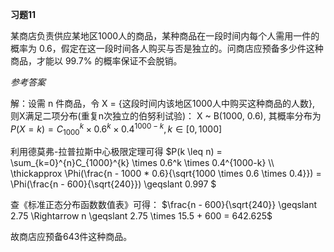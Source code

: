 **习题11**         

某商店负责供应某地区1000人的商品，某种商品在一段时间内每个人需用一件的概率为 0.6，假定在这一段时间各人购买与否是独立的。问商店应预备多少件这种商品，才能以 99.7% 的概率保证不会脱销。         

*参考答案*         

解：设需 n 件商品，令 X = {这段时间内该地区1000人中购买这种商品的人数}, 则X满足二项分布(重复n次独立的伯努利试验)： X ~ B(1000, 0.6), 其概率分布为
$P(X=k) = C_{1000}^{k} \times 0.6^k \times 0.4^{1000-k}, k \in [0, 1000]$

利用德莫弗-拉普拉斯中心极限定理可得
$P(k \leq n) = \sum\_{k=0}^{n}C\_{1000}^{k} \times 0.6^k \times 0.4^{1000-k} \\\ \thickapprox \Phi(\frac{n - 1000 * 0.6}{\sqrt{1000 \times 0.6 \times 0.4}}) = \Phi(\frac{n - 600}{\sqrt{240}}) \geqslant 0.997 $

查《标准正态分布函数数值表》可得：
$\frac{n - 600}{\sqrt{240}} \geqslant 2.75 \Rightarrow n \geqslant 2.75 \times 15.5 + 600 = 642.625$

故商店应预备643件这种商品。

